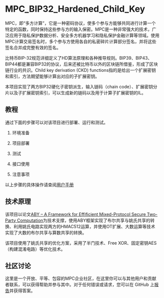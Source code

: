 # MPC_BIP32_Hardened_Child_Key

MPC，即“多方计算”，它是一种密码协议，使多个参与方能够共同进行计算一个特定的函数，同时保持这些参与方的输入保密。MPC是一种非常强大的技术，广泛应用于隐私保护数据分析、安全多方机器学习和隐私保护金融计算等领域。使用MPC计算交易签名时，多个参与方使用各自的私密碎片计算部分签名，并将这些签名合并成完整有效的签名。

比特币BIP-32规范详细定义了HD算法原理和各种推导规则。BIP39、BIP43、BIP44都是兼容BIP32的协议，后来还被比特币以外的区块链所借鉴，形成了区块链行业的共识。Child key derivation (CKD) functions指的是给出一个扩展密钥和索引，方法期望能够计算出对应的子扩展密钥。

本项目实现了两方BIP32硬化子密钥派生，输入链码（chain code）、扩展密钥分片以及子扩展密钥索引，可以生成新的链码以及用于计算子扩展密钥的IL。

## 教程

通过下面的步骤可以对该项目进行部署、运行和测试。

1. 环境准备

2. 项目部署

3. 测试

5. 接口使用

6. 注意事项

以上步骤的具体操作请查阅[用户手册](https://github.com/antalpha-com/MPC_BIP32_Hardened_Child_Key/blob/master/docs/用户手册.md)

## 技术原理

该项目以论文[ABY – A Framework for Effificient Mixed-Protocol Secure Two-Party Computation](https://encrypto.de/papers/DSZ15.pdf)为技术支撑，使用ABY框架实现了布尔共享与姚氏共享的转换、利用姚氏电路实现两方的HMAC512运算，并使用OT扩展、大数运算等技术实现了大数的布尔共享与算数共享的转换。

该项目使用了姚氏共享的优化方案，采用了半门技术、Free XOR、固定密钥AES（构建混淆电路）等优化技术。

## 社区讨论

这里是一个开放、平等、包容的MPC企业社区，在这里你可以与其他用户和贡献者联系，可以获得帮助并参与其中。对于任何错误或请求，您可以在 GitHub 上[报告](https://github.com/antalpha-com/MPC_BIP32_Hardened_Child_Key/issues)并获得答案。







